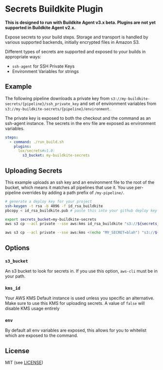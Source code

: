 # Secrets Buildkite Plugin

__This is designed to run with Buildkite Agent v3.x beta. Plugins are not yet supported in Buildkite Agent v2.x.__

Expose secrets to your build steps. Storage and transport is handled by various supported backends, initially encrypted files in Amazon S3.

Different types of secrets are supported and exposed to your builds in appropriate ways:

- `ssh-agent` for SSH Private Keys
- Environment Variables for strings

## Example

The following pipeline downloads a private key from `s3://my-buildkite-secrets/{pipeline}/ssh_private_key` and set of environment variables from `s3://my-buildkite-secrets/{pipeline}/environment`.

The private key is exposed to both the checkout and the command as an ssh-agent instance. The secrets in the env file are exposed as environment variables.

```yml
steps:
  - command: ./run_build.sh
    plugins:
      lox/secrets#v1.0:
        s3_bucket: my-buildkite-secrets
```

## Uploading Secrets

This example uploads an ssh key and an environment file to the root of the bucket, which means it matches all pipelines that use it. You use per-pipeline overrides by adding a path prefix of `/my-pipeline/`.

```bash
# generate a deploy key for your project
ssh-keygen -t rsa -b 4096 -f id_rsa_buildkite
pbcopy < id_rsa_buildkite.pub # paste this into your github deploy key

export secrets_bucket=my-buildkite-secrets
aws s3 cp --acl private --sse aws:kms id_rsa_buildkite "s3://${secrets_bucket}/private_ssh_key" 

aws s3 cp --acl private --sse aws:kms <(echo "MY_SECRET=blah") "s3://${secrets_bucket}/environment" 
```

## Options

### `s3_bucket`

An s3 bucket to look for secrets in. If you use this option, `aws-cli` must be in your path. 

### `kms_id`

Your AWS KMS Default instance is used unless you specific an alternative. Make sure to use this KMS for uploading secrets. A value of `false` will disable KMS usage entirely

### `env`

By default all env variables are exposed, this allows for you to whitelist which are exposed to the command.

## License

MIT (see [LICENSE](LICENSE))
